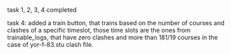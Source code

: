 task 1, 2, 3, 4 completed

task 4: added a train button, that trains based on the number of courses and clashes of a specific timeslot, those time slots are the ones from trainable_logs, that have zero clashes and more than 181/19 courses in the case of yor-f-83.stu clash file.
